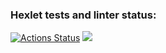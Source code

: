 ### Hexlet tests and linter status:
[![Actions Status](https://github.com/amrylnikov/python-project-52/workflows/hexlet-check/badge.svg)](https://github.com/amrylnikov/python-project-52/actions)
<a href="https://codeclimate.com/github/amrylnikov/python-project-52/maintainability"><img src="https://api.codeclimate.com/v1/badges/0f8cc4e91076fd9d9a14/maintainability" /></a>